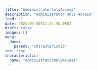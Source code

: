 ```yaml
---
title: "AdministratorOnlyAccess"
description: "Administrator Only Access"
lead: ""
date: 2021-04-05T11:54:45.000Z
draft: false
images: []
menu:
  docs:
    parent: "characteristic"
toc: true
characteristic:
  name: "AdministratorOnlyAccess"
---
```

